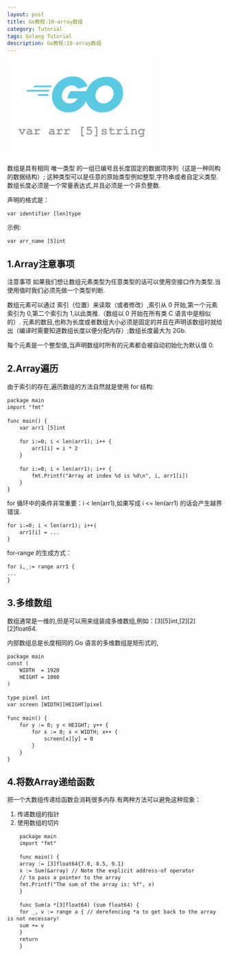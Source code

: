 ```yaml
---
layout: post
title: Go教程:10-array数组
category: Tutorial
tags: Golang Tutorial
description: Go教程:10-array数组
---
```


![Go教程:10-array数组](/assets/image/golang_array.png)

数组是具有相同 唯一类型 的一组已编号且长度固定的数据项序列（这是一种同构的数据结构）; 这种类型可以是任意的原始类型例如整型,字符串或者自定义类型.数组长度必须是一个常量表达式,并且必须是一个非负整数.

声明的格式是：

    var identifier [len]type  


示例:

    var arr_name [5]int  


1.Array注意事项
-----------

注意事项 如果我们想让数组元素类型为任意类型的话可以使用空接口作为类型.当使用值时我们必须先做一个类型判断.

数组元素可以通过 索引（位置）来读取（或者修改）,索引从 0 开始,第一个元素索引为 0,第二个索引为 1,以此类推.（数组以 0 开始在所有类 C 语言中是相似的）. 元素的数目,也称为长度或者数组大小必须是固定的并且在声明该数组时就给出（编译时需要知道数组长度以便分配内存）;数组长度最大为 2Gb.

每个元素是一个整型值,当声明数组时所有的元素都会被自动初始化为默认值 0.

2.Array遍历
---------

由于索引的存在,遍历数组的方法自然就是使用 for 结构:

    package main
    import "fmt"
    
    func main() {
    	var arr1 [5]int
    
    	for i:=0; i < len(arr1); i++ {
    		arr1[i] = i * 2
    	}
    
    	for i:=0; i < len(arr1); i++ {
    		fmt.Printf("Array at index %d is %d\n", i, arr1[i])
    	}
    }


for 循环中的条件非常重要：i < len(arr1),如果写成 i <= len(arr1) 的话会产生越界错误.

    for i:=0; i < len(arr1); i++｛
    	arr1[i] = ...
    }


for-range 的生成方式：

    for i,_:= range arr1 {
    ...
    }


3.多维数组
------

数组通常是一维的,但是可以用来组装成多维数组,例如：\[3\]\[5\]int,\[2\]\[2\]\[2\]float64.

内部数组总是长度相同的.Go 语言的多维数组是矩形式的,

    package main
    const (
    	WIDTH  = 1920
    	HEIGHT = 1080
    )
    
    type pixel int
    var screen [WIDTH][HEIGHT]pixel
    
    func main() {
    	for y := 0; y < HEIGHT; y++ {
    		for x := 0; x < WIDTH; x++ {
    			screen[x][y] = 0
    		}
    	}
    }


4.将数Array递给函数
-------------

把一个大数组传递给函数会消耗很多内存.有两种方法可以避免这种现象：

1.  传递数组的指针
2.  使用数组的切片
```
    package main
    import "fmt"

    func main() {
    array := [3]float64{7.0, 8.5, 9.1}
    x := Sum(&array) // Note the explicit address-of operator
    // to pass a pointer to the array
    fmt.Printf("The sum of the array is: %f", x)
    }

    func Sum(a *[3]float64) (sum float64) {
    for _, v := range a { // derefencing *a to get back to the array is not necessary!
    sum += v
    }
    return
    }
    
```


